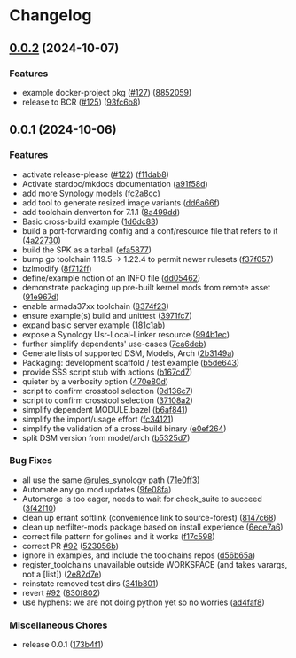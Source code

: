# Changelog

## [0.0.2](https://github.com/chickenandpork/rules_synology/compare/v0.0.1...v0.0.2) (2024-10-07)


### Features

* example docker-project pkg ([#127](https://github.com/chickenandpork/rules_synology/issues/127)) ([8852059](https://github.com/chickenandpork/rules_synology/commit/88520592b96fb6ec1fd1c6b4bd86a7a2a02d87ff))
* release to BCR ([#125](https://github.com/chickenandpork/rules_synology/issues/125)) ([93fc6b8](https://github.com/chickenandpork/rules_synology/commit/93fc6b806d2af7e50e067ee106327e8110dd2e89))

## 0.0.1 (2024-10-06)


### Features

* activate release-please ([#122](https://github.com/chickenandpork/rules_synology/issues/122)) ([f11dab8](https://github.com/chickenandpork/rules_synology/commit/f11dab8b98201ddfaae56a63eeaef714021cbbba))
* Activate stardoc/mkdocs documentation ([a91f58d](https://github.com/chickenandpork/rules_synology/commit/a91f58dac29292b3ea2ae0c16935ccecb52d0d3d))
* add more Synology models ([fc2a8cc](https://github.com/chickenandpork/rules_synology/commit/fc2a8cc733b3fbc23691a2a8969e3e7d4d080e16))
* add tool to generate resized image variants ([dd6a66f](https://github.com/chickenandpork/rules_synology/commit/dd6a66f68d895936ba9299b0fa3aa3b0ac2780a4))
* add toolchain denverton for 7.1.1 ([8a499dd](https://github.com/chickenandpork/rules_synology/commit/8a499dd6333707dd2e921118cced29e53bdad6f9))
* Basic cross-build example ([1d6dc83](https://github.com/chickenandpork/rules_synology/commit/1d6dc8391a28d46adcf1f89ee0756ebea4305ee5))
* build a port-forwarding config and a conf/resource file that refers to it ([4a22730](https://github.com/chickenandpork/rules_synology/commit/4a227307dbccf8793512a53443460e5b341f643a))
* build the SPK as a tarball ([efa5877](https://github.com/chickenandpork/rules_synology/commit/efa5877ed30ce11f8bfff8ac9f756f1e794eb3b1))
* bump go toolchain 1.19.5 -&gt; 1.22.4 to permit newer rulesets ([f37f057](https://github.com/chickenandpork/rules_synology/commit/f37f05778d0f654ae0e578e132d23f7df9f118c2))
* bzlmodify ([8f712ff](https://github.com/chickenandpork/rules_synology/commit/8f712fff6a68ab26a58ff95bc396ec983250e952))
* define/example notion of an INFO file ([dd05462](https://github.com/chickenandpork/rules_synology/commit/dd054627864a6d1aad36d46f1e34fa0720bc409f))
* demonstrate packaging up pre-built kernel mods from remote asset ([91e967d](https://github.com/chickenandpork/rules_synology/commit/91e967d890460d759e09e3aa8605c74b9e15ccc0))
* enable armada37xx toolchain ([8374f23](https://github.com/chickenandpork/rules_synology/commit/8374f239e444acd9196388574cafaa16c67eea05))
* ensure example(s) build and unittest ([3971fc7](https://github.com/chickenandpork/rules_synology/commit/3971fc70e0ddb6ce6ad3ff022f18d04dbdf4f890))
* expand basic server example ([181c1ab](https://github.com/chickenandpork/rules_synology/commit/181c1ab553e5852b4491f4f32f50f8950eb4dede))
* expose a Synology Usr-Local-Linker resource ([994b1ec](https://github.com/chickenandpork/rules_synology/commit/994b1ec2f6d3e143682637620c7975ca25f3e613))
* further simplify dependents' use-cases ([7ca6deb](https://github.com/chickenandpork/rules_synology/commit/7ca6debee47a5c1840eb50b0b28a8c53d9ef158c))
* Generate lists of supported DSM, Models, Arch ([2b3149a](https://github.com/chickenandpork/rules_synology/commit/2b3149ab083686819a98d5e657515626068f4108))
* Packaging: development scaffold / test example ([b5de643](https://github.com/chickenandpork/rules_synology/commit/b5de643ed8618cb1e91232569467188c889b16e2))
* provide SSS script stub with actions ([b167cd7](https://github.com/chickenandpork/rules_synology/commit/b167cd700db51afb375f056b850c20458fdb3a86))
* quieter by  a verbosity option ([470e80d](https://github.com/chickenandpork/rules_synology/commit/470e80d547a98291d7a64d1cf3a5e2269462ce2c))
* script to confirm crosstool selection ([9d136c7](https://github.com/chickenandpork/rules_synology/commit/9d136c7a0b8a795056201ed801ee18db48bd79ee))
* script to confirm crosstool selection ([37108a2](https://github.com/chickenandpork/rules_synology/commit/37108a2318bfd1df3f9a92642df0674ebef81bb7))
* simplify dependent MODULE.bazel ([b6af841](https://github.com/chickenandpork/rules_synology/commit/b6af841de1a5ba9a6be6af2f7005f4e45c5d4b28))
* simplify the import/usage effort ([fc34121](https://github.com/chickenandpork/rules_synology/commit/fc34121516d7920c7c369567eff635139da2c1ca))
* simplify the validation of a cross-build binary ([e0ef264](https://github.com/chickenandpork/rules_synology/commit/e0ef264597358a15ce1e6183b908ca8b0be020e1))
* split DSM version from model/arch ([b5325d7](https://github.com/chickenandpork/rules_synology/commit/b5325d7ed7a5f1e0b914dcb9db20857aa1e8a32c))


### Bug Fixes

* all use the same [@rules](https://github.com/rules)_synology path ([71e0ff3](https://github.com/chickenandpork/rules_synology/commit/71e0ff34ec011c3034a1c7a0206edad584103cad))
* Automate any go.mod updates ([9fe08fa](https://github.com/chickenandpork/rules_synology/commit/9fe08fad81bf6192aa0ea62cc42a4c8b3c27d9a0))
* Automerge is too eager, needs to wait for check_suite to succeed ([3f42f10](https://github.com/chickenandpork/rules_synology/commit/3f42f1032fa2050d99b21c8dde69e9aa2bd0f3a2))
* clean up errant softlink (convenience link to source-forest) ([8147c68](https://github.com/chickenandpork/rules_synology/commit/8147c684cb93ad28f476f2876e5e28f2bf82bf81))
* clean up netfilter-mods package based on install experience ([6ece7a6](https://github.com/chickenandpork/rules_synology/commit/6ece7a6a8e46eebcaa608ef706db9fa542789e9f))
* correct file pattern for golines and it works ([f17c598](https://github.com/chickenandpork/rules_synology/commit/f17c598773ccadf622d0b0c204d2ef52c6481ece))
* correct PR [#92](https://github.com/chickenandpork/rules_synology/issues/92) ([523056b](https://github.com/chickenandpork/rules_synology/commit/523056b82725b7165247b48584258194ed78b167))
* ignore in examples, and include the toolchains repos ([d56b65a](https://github.com/chickenandpork/rules_synology/commit/d56b65a952addf8eebc000f4a28743a88a0b039c))
* register_toolchains unavailable outside WORKSPACE (and takes varargs, not a [list]) ([2e82d7e](https://github.com/chickenandpork/rules_synology/commit/2e82d7ef01d0c642906fda55779f47909c091128))
* reinstate removed test dirs ([341b801](https://github.com/chickenandpork/rules_synology/commit/341b8013797ba2ec82166b51e3b5334d9c058df2))
* revert [#92](https://github.com/chickenandpork/rules_synology/issues/92) ([830f802](https://github.com/chickenandpork/rules_synology/commit/830f8024a58afa5dbb38b9fa051a6f7fac7a4ae6))
* use hyphens: we are not doing python yet so no worries ([ad4faf8](https://github.com/chickenandpork/rules_synology/commit/ad4faf8acf65b600ec5d8056c904ef9973863bd0))


### Miscellaneous Chores

* release 0.0.1 ([173b4f1](https://github.com/chickenandpork/rules_synology/commit/173b4f15ad4bcf1818e42c0ac3464c1c3d16a27d))

